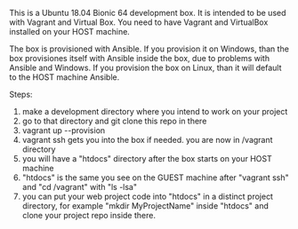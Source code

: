 This is a Ubuntu 18.04 Bionic 64 development box. 
It is intended to be used with Vagrant and Virtual Box. You need to have Vagrant and VirtualBox installed on your HOST machine.

The box is provisioned with Ansible. 
If you provision it on Windows, than the box provisiones itself with Ansible inside the box, due to problems with Ansible and Windows.
If you provision the box on Linux, than it will default to the HOST machine Ansible.

Steps: 

1. make a development directory where you intend to work on your project
2. go to that directory and git clone this repo in there
3. vagrant up --provision
4. vagrant ssh gets you into the box if needed. you are now in /vagrant directory
4. you will have a "htdocs" directory after the box starts on your HOST machine
5. "htdocs" is the same you see on the GUEST machine after "vagrant ssh" and "cd /vagrant" with "ls -lsa"
6. you can put your web project code into "htdocs" in a distinct project directory, for example "mkdir MyProjectName" inside "htdocs" and clone your project repo inside there.